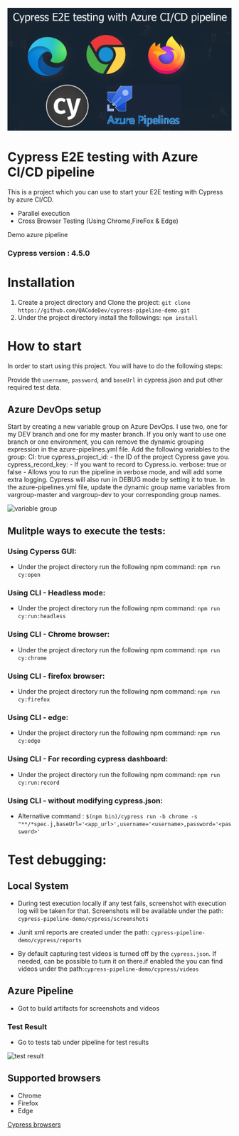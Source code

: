 ![project Logo](/CypressProjectLogo.png)

# Cypress E2E testing with Azure CI/CD pipeline 
This is a project which you can use to start your E2E testing with Cypress by azure CI/CD.

- Parallel execution
- Cross Browser Testing (Using Chrome,FireFox & Edge)

Demo azure pipeline

### Cypress version : 4.5.0

# Installation  
1. Create a project directory and Clone the project: 
```git clone https://github.com/QACodeDev/cypress-pipeline-demo.git``` 
2. Under the project directory install the followings: 
```npm install```

# How to start

In order to start using this project. You will have to do the following steps:

Provide the `username`, `password`, and `baseUrl` in cypress.json and put other required test data.
 
 ## Azure DevOps setup
Start by creating a new variable group on Azure DevOps. I use two, one for my DEV branch and one for my master branch. If you only want to use one branch or one environment, you can remove the dynamic grouping expression in the azure-pipelines.yml file.
Add the following variables to the group:
CI: true
cypress_project_id: <cypress-project-id> - the ID of the project Cypress gave you.
cypress_record_key: <cypress-record-key> - If you want to record to Cypress.io.
verbose: true or false - Allows you to run the pipeline in verbose mode, and will add some extra logging. Cypress will also run in DEBUG mode by setting it to true.
In the azure-pipelines.yml file, update the dynamic group name variables from vargroup-master and vargroup-dev to your corresponding group names. 

![variable group](/variable_group.png)

## **Mulitple ways to execute the tests**:

### Using Cyperss GUI:
* Under the project directory run the following npm command: `npm run cy:open`
### Using CLI - Headless mode:
* Under the project directory run the following npm command: `npm run cy:run:headless`
### Using CLI - Chrome browser:
* Under the project directory run the following npm command: `npm run cy:chrome`
### Using CLI - firefox browser:
* Under the project directory run the following npm command: `npm run cy:firefox`
### Using CLI - edge:
* Under the project directory run the following npm command: `npm run cy:edge`
### Using CLI - For recording cypress dashboard:
* Under the project directory run the following npm command: `npm run cy:run:record`

### Using CLI - without modifying cypress.json:

* Alternative command : 
`$(npm bin)/cypress run -b chrome -s "**/*spec.j,baseUrl='<app_url>',username='<username>,password='<password>'`

# Test debugging:

## Local System

* During test execution locally if any test fails, screenshot with execution log will be taken for that. Screenshots will be available under the path: ```cypress-pipeline-demo/cypress/screenshots``` 

* Junit xml reports are created under the path: ```cypress-pipeline-demo/cypress/reports``` 

* By default capturing test videos is turned off by the ```cypress.json```. If needed, can be possible to turn it on there.if enabled the you can find videos under the path:```cypress-pipeline-demo/cypress/videos``` 

## Azure Pipeline
* Got to build artifacts for screenshots and videos

### Test Result

* Go to tests tab under pipeline for test results

![test result](/Tests_results.png)

## Supported browsers

- Chrome
- Firefox
- Edge

[Cypress browsers](https://docs.cypress.io/guides/guides/launching-browsers.html#Browsers)
